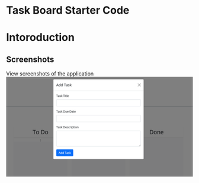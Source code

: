 # Task Board Starter Code

# Intoroduction

## Screenshots
View screenshots of the application ![screenshot](images/screenshot.png)
